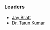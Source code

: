 ### Leaders
* [Jay Bhatt](mailto:jay.bhatt@owasp.org)
* [Dr. Tarun Kumar](mailto:tatrun.kumar@owasp.org)
